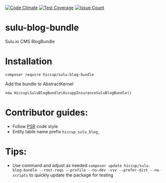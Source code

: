 [![Code Climate](https://codeclimate.com/github/HiccupInsurance/sulu-blog-bundle/badges/gpa.svg)](https://codeclimate.com/github/HiccupInsurance/sulu-blog-bundle)
[![Test Coverage](https://codeclimate.com/github/HiccupInsurance/sulu-blog-bundle/badges/coverage.svg)](https://codeclimate.com/github/HiccupInsurance/sulu-blog-bundle/coverage)
[![Issue Count](https://codeclimate.com/github/HiccupInsurance/sulu-blog-bundle/badges/issue_count.svg)](https://codeclimate.com/github/HiccupInsurance/sulu-blog-bundle)

# sulu-blog-bundle
Sulu.io CMS BlogBundle

# Installation

```
composer require hiccup/sulu-blog-bundle
```

Add the bundle to AbstractKernel

```
new Hiccup\SuluBlogBundle\HicuppInsuranceSuluBlogBundle() 
```


# Contributor guides:

- Follow [PSR](http://www.php-fig.org/psr/) code style
- Entity table name prefix `hiccup_sulu_blog_`

# Tips:

- Use command and adjust as needed `composer update hiccup/sulu-blog-bundle --root-reqs --profile --no-dev -vvv --prefer-dist --no-scripts` to quickly update the package for testing
